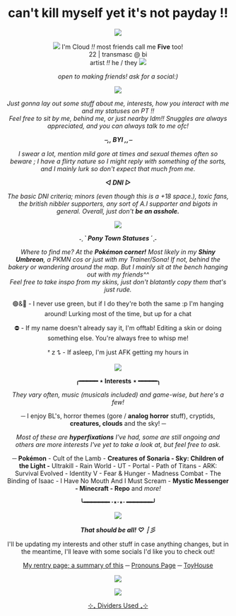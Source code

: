 <h1 align="center">can't kill myself yet it's not payday !!</h2>
<div class="separate"><p align="center"><img src="https://i.pinimg.com/originals/3a/51/4e/3a514e37f7559a2864205fbb7591bab4.gif"/></p>
<div align="center"><img src="https://svndeco.carrd.co/assets/images/gallery06/51921327_original.png?v=1a19e83b"/> I'm Cloud <i>!!</i> most friends call me <b>Five</b> too! <br> 22 | transmasc @ bi <br>artist <i>!!</i> he / they <img src="https://svndeco.carrd.co/assets/images/gallery06/336a4124_original.png?v=1a19e83b"/></em>
<p><em>open to making friends! ask for a social:)</em></p>
<div class="separate"align="center"><p><img src="https://64.media.tumblr.com/20df0aad45340ef668601aa1b40178f5/423d3293741dba1e-0f/s540x810/a6d25fbbc61b6b76fbd677234034729cc25de246.gifv"/></p>
<div class="separate"align="center"><p><em>Just gonna lay out some stuff about me, interests, how you interact with me and my statuses on PT !!<br>Feel free to sit by me, behind me, or just nearby Idm!! Snuggles are always appreciated, and you can always talk to me ofc!<p><strong><em>⎯,, BYI ,,⎯</strong></em></p><p>I swear a lot, mention mild gore at times and sexual themes often so beware ; I have a flirty nature so I might reply with something of the sorts, and I mainly lurk so don't expect that much from me.</p></em><p><strong><em>◅ DNI ▻</strong></em></p><p><em>The basic DNI criteria; minors (even though this is a +18 space.), toxic fans, the british nibbler supporters, any sort of A.I supporter and bigots in general. Overall, just don't <b>be an asshole.</b></em></p><img src="https://64.media.tumblr.com/0e8bb8dcd1ee6cb5864b87c05cca7493/798278abfce938ae-48/s1280x1920/6cecffa6c264b7df48c5899a23c2eea72358b82d.pnj"/></p></div>
<p><strong><em>˗ˏˋ Pony Town Statuses ´ˎ˗</strong></em></p>
<div class="separate"align="center"><p><em>Where to find me? At the <strong>Pokémon corner!</strong> Most likely in my <strong>Shiny Umbreon</strong>, a PKMN cos or just with my Trainer/Sona! If not, behind the bakery or wandering around the map. But I mainly sit at the bench hanging out with my friends^^<br></be>Feel free to take inspo from my skins, just don't blatantly copy them that's just rude.</em></p><p>🟢&🌙 - I never use green, but if I do they're both the same :p I'm hanging around! Lurking most of the time, but up for a chat</p><p>⛔ - If my name doesn't already say it, I'm offtab! Editing a skin or doing something else. You're always free to whisp me!</p>
ᶻ 𝗓 𐰁 - If asleep, I'm just AFK getting my hours in<br>
<br><img src="https://64.media.tumblr.com/814676b22db04f3732798d39ffe30641/59529026e66043b3-b6/s1280x1920/457f0b9e9eec880780172910c899574c68e2a9ac.pnj"/></p>
<div class="separate"align="center"><p><strong>╭━━━━━ ⋆ Interests ⋆ ━━━━━╮</strong></p>
<div class="separate"align="center"><p><em>They vary often, music (musicals included) and game-wise, but here's a few!</p></em><p>─ I enjoy BL's, horror themes (gore / <strong>analog horror</strong> stuff), cryptids, <strong>creatures, clouds</strong> and the sky! ─</p><p><em>Most of these are <strong>hyperfixations</strong> I've had, some are still ongoing and others are more interests I've yet to take a look at, but feel free to ask.</em></p><p>─ <strong>Pokémon</strong> - Cult of the Lamb - <strong>Creatures of Sonaria - Sky: Children of the Light -</strong> Ultrakill - Rain World - UT - Portal - Path of Titans - ARK: Survival Evolved - Identity V - Fear & Hunger - Madness Combat - The Binding of Isaac - I Have No Mouth And I Must Scream - <strong>Mystic Messenger - Minecraft - Repo</strong> and <em>more!</em></p>
<div class="separate"align="center"><p><strong>╰━━━━━━━ ⋅⋆⋅⋆⋅ ━━━━━━━╯</strong></p>
<img src="https://64.media.tumblr.com/814676b22db04f3732798d39ffe30641/59529026e66043b3-b6/s1280x1920/457f0b9e9eec880780172910c899574c68e2a9ac.pnj"/></p>
<div class="separate"align="center"><p><strong><em>That should be all! ♡ ┆彡</strong></em></p><p>I'll be updating my interests and other stuff in case anything changes, but in the meantime, I'll leave with some socials I'd like you to check out!</p><p><a href="https://rentry.co/cloudedd">My rentry page; a summary of this</a> ─ <a href="https://pronouns.cc/@clouded">Pronouns Page</a> ─ <a href="https://toyhou.se/5amsx">ToyHouse</a>
<p><img src="https://64.media.tumblr.com/0e8bb8dcd1ee6cb5864b87c05cca7493/798278abfce938ae-48/s1280x1920/6cecffa6c264b7df48c5899a23c2eea72358b82d.pnj"/></p>
<p align="center"> <img src="https://i.pinimg.com/originals/73/94/32/739432d532bf90abdadbeea579abc21b.gif"/></p>
<div class="separate"><p align="center"><a href="https://www.tumblr.com/cafekitsune">⊹₊ Dividers Used ₊⊹</a></p>
